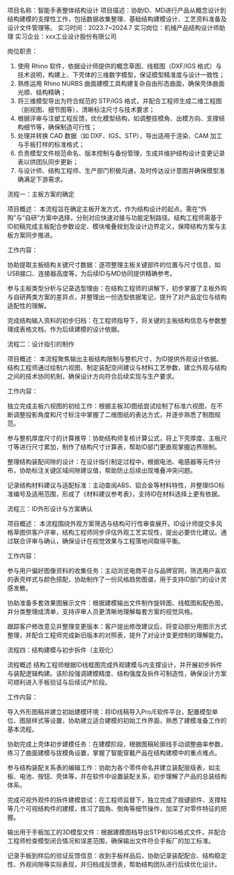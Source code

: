 项目名称：智能手表整体结构设计
项目描述：协助ID、MD进行产品从概念设计到结构建模的支撑性工作，包括数据收集整理、基础结构建模设计、工艺资料准备及设计文件管理等。
实习时间：2023.7~2024.7
实习岗位：机械产品结构设计师助理
实习企业：xxx工业设计股份有限公司

岗位职责：

1. 使用 Rhino 软件，依据设计师提供的概念草图、线框图（DXF/IGS 格式）与技术说明，构建上、下壳体的三维数字模型，保证模型精准度与设计一致性；
2. 熟练运用 Rhino NURBS 曲面建模工具构建复杂自由形态曲面，确保壳体曲面光顺、结构精确；
3. 将三维模型导出为符合规范的 STP/IGS 格式，并配合工程师生成二维工程图（剖视图、细节图等），清晰标注尺寸与技术要求；
4. 根据评审与注塑工程反馈，优化模型结构，如调整拔模角、出模方向、支撑结构细节等，确保制造可行性；
5. 处理并转换 CAD 数据（如 DXF、IGS、STP），导出适用于渲染、CAM 加工与手板打样的标准格式；
6. 负责模型文件规范命名、版本控制与备份管理，生成并维护结构设计变更记录表以供团队同步更新；
7. 与设计师、结构工程师、生产部门积极沟通，及时传达设计意图并确保模型准确满足下游需求。

流程一：主板方案的确定

 项目概述：
 本流程旨在确定主板开发方式，作为结构设计的起点。需在“外购”与“自研”方案中选择，分别对应快速对接与功能定制路径。结构工程师需基于ID初稿完成主板配合参数设定、模块堆叠规划及设计边界定义，保障结构方案与主板方案同步推进。


 工作内容：

协助提取主板结构关键尺寸数据：逐项整理主板关键部件的位置与尺寸信息，如USB接口、连接器高度等，为后续ID与MD协同提供精确参考。

参与主板类型分析与记录选型理由：在结构工程师的讲解下，初步掌握了主板外购与自研两类方案的差异点，并整理出一份选型依据笔记，提升了对产品定位与结构适配性的理解。

完成结构输入资料的初步归档：在工程师指导下，将关键的主板结构信息与参数整理成表格文档，作为后续建模的设计依据。

流程二：设计指引的制作

 项目概述：
 本流程聚焦输出主板结构限制与整机尺寸，为ID提供外观设计依据。结构工程师通过绘制六视图、制定装配空间建议与材料工艺参数，建立外观与结构之间的技术协同机制，确保设计方向符合后续实现与生产要求。


 工作内容：

独立完成主板六视图的初绘工作：根据主板3D图纸尝试绘制了标准六视图，在不断调整投影角度和尺寸标注中掌握了二维图纸的表达方式，并逐步熟悉了制图规范。

参与整机厚度尺寸的计算推导：协助结构师复核计算公式，将上下壳厚度、主板尺寸等进行尺寸累加，制作了结构尺寸计算表，帮助ID部门更直观掌握边界限制。

整理结构装配间隙的设计：在设计指引制定过程中，根据电池、电感器等元件分布，协助标注关键区域间隙建议值，帮助防止后续出现堆叠冲突问题。

记录结构材料建议与适配标准：主动查阅ABS、铝合金等材料特性，并整理ISO标准编号及适用范围，形成了《材料建议参考表》，支持ID在材料选择上更有依据。

流程三：ID外形设计与方案确认

 项目概述：
 本流程围绕外观方案筛选与结构可行性审查展开。ID设计师提交多风格草图供客户评审，结构工程师同步评估外观工艺实现性，提出必要优化建议。通过联合评审与确认，确保设计在视觉效果与工程落地间取得平衡。


 工作内容：

参与用户偏好图像资料的收集任务：主动浏览电商平台与品牌官网，筛选用户喜欢的表壳样式与颜色搭配，协助制作了一份风格趋势图谱，用于支持ID部门的设计灵感发散。

协助准备多套效果图展示文件：根据建模输出文件制作旋转图、线框图和配色图，并分类整理成清单，支持评审人员更清晰地理解每套方案的视觉风格。

跟踪客户修改意见并整理变更版本：客户提出修改建议后，将变动部分用图示方式整理，并配合工程师完成新旧版本的对照表，提升了对设计变更控制的理解能力。

流程四：结构建模与初步拆件（主观化）

 流程概述
 结构工程师根据ID线框图完成外观建模与内支撑设计，并开展初步拆件与装配逻辑构建。该阶段强调建模精度、结构强度及拆件可制造性，确保设计方案可顺利进入手板验证与后续试产阶段。


 工作内容：



导入外形图稿并建立初始建模环境：将ID线稿导入Pro/E软件平台，配置模型单位、图层样式等设置，协助建立适合建模的初始工作界面，熟悉了建模准备工作的基本流程。

协助完成上壳体初步建模任务：在建模阶段，根据图稿轮廓线手动调整曲率参数，练习了曲面建模与拔模角设置，掌握了智能穿戴产品在结构建模中的重点难点。

参与结构装配关系表的编辑工作：协助为各个零件命名并建立装配层级表，如主板、电池、按钮、壳体等，并在软件中设置装配关系，初步理解了产品的总装结构体系。

完成可视外观件的拆件建模尝试：在工程师监督下，独立完成了按键部件、支撑柱等几个可视结构件的建模，练习了圆角、倒角等细节操作，加深了对零件特征的把握。

输出用于手板加工的3D模型文件：根据建模图档导出STP和IGS格式文件，并配合工程师检查模型闭合情况和误差范围，确保输出文件符合手板厂的加工标准。

记录手板到样后的验证反馈信息：收到手板样品后，协助记录装配配合、结构稳定性、外观间隙等实际表现，并归档成反馈表，帮助结构团队进行后续优化设计。